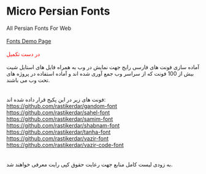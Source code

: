﻿# Micro Persian Fonts
All Persian Fonts For Web
<br /><br />
<a href="https://sav68.github.io/MicroPersianFonts/example.html">Fonts Demo Page</a>
<br /><br />
<span style="color:red;">در دست تکمیل</span>
<br /><br />
آماده سازی فونت های فارسی رایج جهت نمایش در وب به همراه فایل های استایل شیت
بیش از 100 فونت که از سراسر وب جمع آوری شده اند و آماده استفاده در پروژه های تحت وب می باشند.
<br /><br /><br />
فونت های زیر در این پکیج قرار داده شده اند:
<br />
https://github.com/rastikerdar/gandom-font
<br />
https://github.com/rastikerdar/sahel-font
<br />
https://github.com/rastikerdar/samim-font
<br />
https://github.com/rastikerdar/shabnam-font
<br />
https://github.com/rastikerdar/tanha-font
<br />
https://github.com/rastikerdar/vazir-font
<br />
https://github.com/rastikerdar/vazir-code-font
<br />
<br />
<br />
به زودی لیست کامل منابع جهت رعایت حقوق کپی رایت معرفی خواهند شد.
